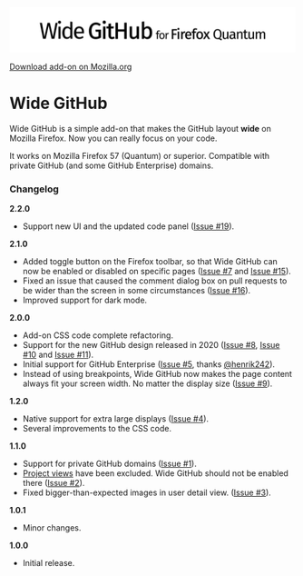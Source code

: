 ![wide github logo](icons/Wide-GitHub_LogoExpanded.png?raw=true)

[Download add-on on Mozilla.org](https://addons.mozilla.org/en-US/firefox/addon/widegithub)

# Wide GitHub

Wide GitHub is a simple add-on that makes the GitHub layout **wide** on Mozilla Firefox.
Now you can really focus on your code.

It works on Mozilla Firefox 57 (Quantum) or superior. Compatible with private GitHub (and some GitHub Enterprise) domains.

### Changelog

**2.2.0**
- Support new UI and the updated code panel ([Issue #19](https://github.com/fabiocchetti/wide-github/issues/19)).

**2.1.0**
- Added toggle button on the Firefox toolbar, so that Wide GitHub can now be enabled or disabled on specific pages ([Issue #7](https://github.com/fabiocchetti/wide-github/issues/7) and [Issue #15](https://github.com/fabiocchetti/wide-github/issues/15)).
- Fixed an issue that caused the comment dialog box on pull requests to be wider than the screen in some circumstances ([Issue #16](https://github.com/fabiocchetti/wide-github/issues/16)).
- Improved support for dark mode.

**2.0.0**
- Add-on CSS code complete refactoring.
- Support for the new GitHub design released in 2020 ([Issue #8](https://github.com/fabiocchetti/wide-github/issues/8), [Issue #10](https://github.com/fabiocchetti/wide-github/issues/10) and [Issue #11](https://github.com/fabiocchetti/wide-github/issues/11)).
- Initial support for GitHub Enterprise ([Issue #5](https://github.com/fabiocchetti/wide-github/issues/5), thanks [@henrik242](https://github.com/henrik242)).
- Instead of using breakpoints, Wide GitHub now makes the page content always fit your screen width. No matter the display size ([Issue #9](https://github.com/fabiocchetti/wide-github/issues/9)).

**1.2.0**
- Native support for extra large displays ([Issue #4](https://github.com/fabiocchetti/wide-github/issues/4)).
- Several improvements to the CSS code.

**1.1.0**
- Support for private GitHub domains ([Issue #1](https://github.com/fabiocchetti/wide-github/issues/1)).
- [Project views](https://help.github.com/en/articles/about-project-boards) have been excluded. Wide GitHub should not be enabled there ([Issue #2](https://github.com/fabiocchetti/wide-github/issues/2)).
- Fixed bigger-than-expected images in user detail view. ([Issue #3](https://github.com/fabiocchetti/wide-github/issues/3)).

**1.0.1**
- Minor changes.

**1.0.0**
- Initial release.
